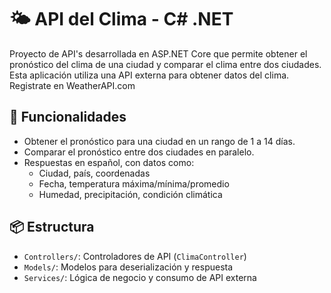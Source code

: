 ﻿# 🌤️ API del Clima - C# .NET

Proyecto de API's desarrollada en ASP.NET Core que permite obtener el pronóstico del clima de una ciudad y comparar el clima entre dos ciudades.
Esta aplicación utiliza una API externa para obtener datos del clima.
Registrate en WeatherAPI.com

## 🚀 Funcionalidades

- Obtener el pronóstico para una ciudad en un rango de 1 a 14 días.
- Comparar el pronóstico entre dos ciudades en paralelo.
- Respuestas en español, con datos como:
  - Ciudad, país, coordenadas
  - Fecha, temperatura máxima/mínima/promedio
  - Humedad, precipitación, condición climática

## 📦 Estructura

- `Controllers/`: Controladores de API (`ClimaController`)
- `Models/`: Modelos para deserialización y respuesta
- `Services/`: Lógica de negocio y consumo de API externa
